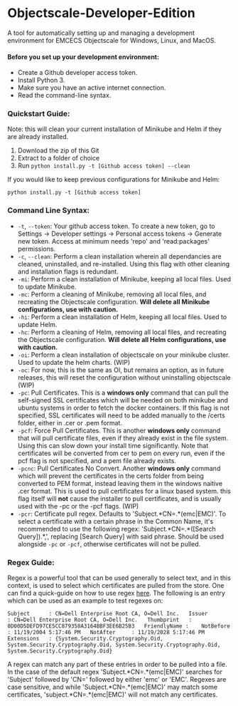 # Objectscale-Developer-Edition

A tool for automatically setting up and managing a development environment for EMCECS Objectscale for Windows, Linux, and MacOS.

#### Before you set up your development environment:

 * Create a Github developer access token.
 * Install Python 3.
 * Make sure you have an active internet connection.
 * Read the command-line syntax.

### Quickstart Guide:
Note: this will clean your current installation of Minikube and Helm if they are already installed.

 1. Download the zip of this Git
 2. Extract to a folder of choice
 3. Run ```python install.py -t [Github access token] --clean```

If you would like to keep previous configurations for Minikube and Helm:

  ```python install.py -t [Github access token]```

### Command Line Syntax:

 * ```-t```, ```--token```: Your github access token. To create a new token, go to Settings -> Developer settings -> Personal access tokens -> Generate new token. Access at minimum needs 'repo' and 'read:packages' permissions.
 * ```-c```, ```--clean```: Perform a clean installation wherein all dependancies are cleaned, uninstalled, and re-installed. Using this flag with other cleaning and installation flags is redundant.
 * ```-mi```: Perform a clean installation of Minikube, keeping all local files. Used to update Minikube.
 * ```-mc```: Perform a cleaning of Minikube, removing all local files, and recreating the Objectscale configuration. **Will delete all Minikube configurations, use with caution.**
 * ```-hi```: Perform a clean installation of Helm, keeping all local files. Used to update Helm.
 * ```-hc```: Perform a cleaning of Helm, removing all local files, and recreating the Objectscale configuration. **Will delete all Helm configurations, use with caution.**
 * ```-oi```: Perform a clean installation of objectscale on your minikube cluster. Used to update the helm charts. (WIP)
 * ```-oc```: For now, this is the same as OI, but remains an option, as in future releases, this will reset the configuration without uninstalling objectscale (WIP)
 * ```-pc```: Pull Certificates. This is a **windows only** command that can pull the self-signed SSL certificates which will be needed on both minikube and ubuntu systems in order to fetch the docker containers. If this flag is not specified, SSL certificates will need to be added manually to the /certs folder, either in .cer or .pem format.
 * ```-pcf```: Force Pull Certificates. This is another **windows only** command that will pull certificate files, even if they already exist in the file system. Using this can slow down your install time significantly. Note that certificates will be converted from cer to pem on every run, even if the pcf flag is not specified, and a pem file already exists.
 * ```-pcnc```: Pull Certificates No Convert. Another **windows only** command which will prevent the certificates in the certs folder from being converted to PEM format, instead leaving them in the windows naitive .cer format. This is used to pull certificates for a linux based system. this flag itself will **not** cause the installer to pull certificates, and is usually used with the -pc or the -pcf flags. (WIP)
 * ```-pcr```: Certificate pull regex. Defaults to 'Subject.\*CN=.\*(emc|EMC)'. To select a certificate with a certain phrase in the Common Name, it's recommended to use the following regex: 'Subject.\*CN=.\*([Search Query]).\*,', replacing [Search Query] with said phrase. Should be used alongside ```-pc``` or ```-pcf```, otherwise certificates will not be pulled.

### Regex Guide:
Regex is a powerful tool that can be used generally to select text, and in this context, is used to select which certificates are pulled from the store. One can find a quick-guide on how to use regex [here](https://cheatography.com/davechild/cheat-sheets/regular-expressions/pdf/).
The following is an entry which can be used as an example to test regexes on:

``Subject      : CN=Dell Enterprise Root CA, O=Dell Inc.  
Issuer       : CN=Dell Enterprise Root CA, O=Dell Inc.  
Thumbprint   : 0D00D5DEFD97CE5CC879358A3164BBF3EE6B25B3  
FriendlyName :   
NotBefore    : 11/19/2004 5:17:46 PM  
NotAfter     : 11/19/2028 5:17:46 PM  
Extensions   : {System.Security.Cryptography.Oid, System.Security.Cryptography.Oid, System.Security.Cryptography.Oid,  
               System.Security.Cryptography.Oid}``

A regex can match any part of these entries in order to be pulled into a file. In the case of the default regex 'Subject.\*CN=.\*(emc|EMC)' searches for 'Subject' followed by 'CN=' followed by either 'emc' or 'EMC'. Regexes are case sensitive, and while 'Subject.\*CN=.\*(emc|EMC)' may match some certificates, 'subject.\*CN=.\*(emc|EMC)' will not match any certificates.
